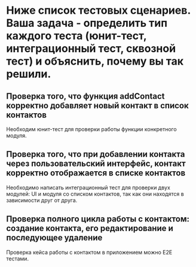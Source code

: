 # Ниже список тестовых сценариев. Ваша задача - определить тип каждого теста (юнит-тест, интеграционный тест, сквозной тест) и объяснить, почему вы так решили.

## Проверка того, что функция addContact корректно добавляет новый контакт в список контактов

Необходим юнит-тест для проверки работы функции конкретного модуля.

## Проверка того, что при добавлении контакта через пользовательский интерфейс, контакт корректно отображается в списке контактов

Необходимо написать интеграционный тест для проверки двух модулей: UI и модуля со списком контактов, так как они находятся в зависимости друг от друга.

## Проверка полного цикла работы с контактом: создание контакта, его редактирование и последующее удаление

Проверка кейса работы с контактом в приложением можно E2E тестами.

